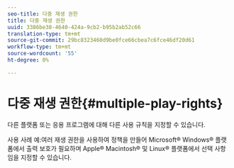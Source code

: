 ```yaml
---
seo-title: 다중 재생 권한
title: 다중 재생 권한
uuid: 3386be38-4640-424a-9cb2-b95b2ab52c66
translation-type: tm+mt
source-git-commit: 29bc8323460d9be0fce66cbea7c6fce46df20d61
workflow-type: tm+mt
source-wordcount: '55'
ht-degree: 0%

---
```



# 다중 재생 권한{#multiple-play-rights}

다른 플랫폼 또는 응용 프로그램에 대해 다른 사용 규칙을 지정할 수 있습니다.

사용 사례 예:여러 재생 권한을 사용하여 정책을 만들어 Microsoft® Windows® 플랫폼에서 출력 보호가 필요하며 Apple® Macintosh® 및 Linux® 플랫폼에서 선택 사항임을 지정할 수 있습니다.
